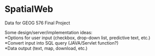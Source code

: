 # SpatialWeb
Data for GEOG 576 Final Project

Some design/server/implementation ideas: </br>
  *Options for user input (checkbox, drop-down list, predictive text, etc.) </br>
  *Convert input into SQL query (JAVA/Servlet function?) </br>
  *Data output (text, map, download, etc.) </br>
